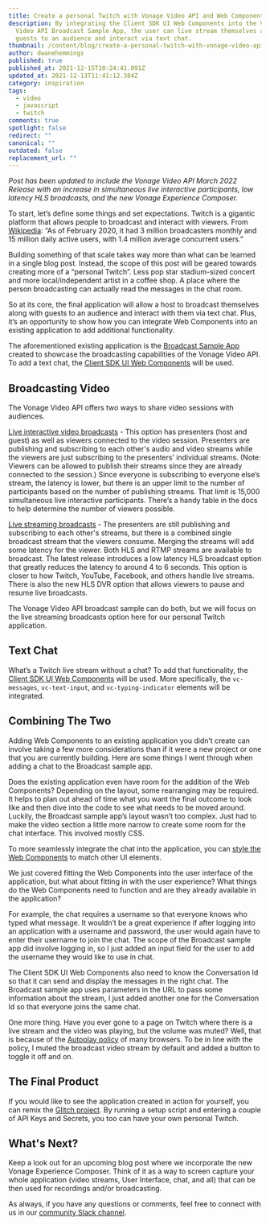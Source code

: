```yaml
---
title: Create a personal Twitch with Vonage Video API and Web Components
description: By integrating the Client SDK UI Web Components into the Vonage
  Video API Broadcast Sample App, the user can live stream themselves along with
  guests to an audience and interact via text chat.
thumbnail: /content/blog/create-a-personal-twitch-with-vonage-video-api-and-web-components/personal-twitch.png
author: dwanehemmings
published: true
published_at: 2021-12-15T10:24:41.091Z
updated_at: 2021-12-13T11:41:12.384Z
category: inspiration
tags:
  - video
  - javascript
  - twitch
comments: true
spotlight: false
redirect: ""
canonical: ""
outdated: false
replacement_url: ""
---
```

*Post has been updated to include the Vonage Video API March 2022 Release with an increase in simultaneous live interactive participants, low latency HLS broadcasts, and the new Vonage Experience Composer.*

To start, let’s define some things and set expectations. Twitch is a gigantic platform that allows people to broadcast and interact with viewers. From [Wikipedia](https://en.wikipedia.org/wiki/Twitch_(service)):
“As of February 2020, it had 3 million broadcasters monthly and 15 million daily active users, with 1.4 million average concurrent users.” 

Building something of that scale takes way more than what can be learned in a single blog post. Instead, the scope of this post will be geared towards creating more of a “personal Twitch”. Less pop star stadium-sized concert and more local/independent artist in a coffee shop. A place where the person broadcasting can actually read the messages in the chat room.

So at its core, the final application will allow a host to broadcast themselves along with guests to an audience and interact with them via text chat. Plus, it’s an opportunity to show how you can integrate Web Components into an existing application to add additional functionality.

The aforementioned existing application is the [Broadcast Sample App](https://github.com/opentok/broadcast-sample-app) created to showcase the broadcasting capabilities of the Vonage Video API. To add a text chat, the [Client SDK UI Web Components](https://github.com/nexmo-community/clientsdk-ui-js) will be used.

## Broadcasting Video

The Vonage Video API offers two ways to share video sessions with audiences.

[Live interactive video broadcasts](https://tokbox.com/developer/guides/broadcast/live-interactive-video/) - This option has presenters (host and guest) as well as viewers connected to the video session. Presenters are publishing and subscribing to each other's audio and video streams while the viewers are just subscribing to the presenters’ individual streams. (Note: Viewers can be allowed to publish their streams since they are already connected to the session.) Since everyone is subscribing to everyone else’s stream, the latency is lower, but there is an upper limit to the number of participants based on the number of publishing streams. That limit is 15,000 simultaneous live interactive participants. There’s a handy table in the docs to help determine the number of viewers possible.

[Live streaming broadcasts](https://tokbox.com/developer/guides/broadcast/live-streaming/) - The presenters are still publishing and subscribing to each other's streams, but there is a combined single broadcast stream that the viewers consume. Merging the streams will add some latency for the viewer. Both HLS and RTMP streams are available to broadcast. The latest release introduces a low latency HLS broadcast option that greatly reduces the latency to around 4 to 6 seconds. This option is closer to how Twitch, YouTube, Facebook, and others handle live streams. There is also the new HLS DVR option that allows viewers to pause and resume live broadcasts.

The Vonage Video API broadcast sample can do both, but we will focus on the live streaming broadcasts option here for our personal Twitch application.

## Text Chat

What’s a Twitch live stream without a chat? To add that functionality, the [Client SDK UI Web Components](https://github.com/nexmo-community/clientsdk-ui-js) will be used. More specifically, the `vc-messages`, `vc-text-input`, and `vc-typing-indicator` elements will be integrated.

## Combining The Two

Adding Web Components to an existing application you didn’t create can involve taking a few more considerations than if it were a new project or one that you are currently building. Here are some things I went through when adding a chat to the Broadcast sample app.

Does the existing application even have room for the addition of the Web Components? Depending on the layout, some rearranging may be required. It helps to plan out ahead of time what you want the final outcome to look like and then dive into the code to see what needs to be moved around. Luckily, the Broadcast sample app’s layout wasn’t too complex. Just had to make the video section a little more narrow to create some room for the chat interface. This involved mostly CSS.

To more seamlessly integrate the chat into the application, you can [style the Web Components](https://learn.vonage.com/blog/2021/10/18/styling-web-components/) to match other UI elements.
   
We just covered fitting the Web Components into the user interface of the application, but what about fitting in with the user experience? What things do the Web Components need to function and are they already available in the application?

For example, the chat requires a username so that everyone knows who typed what message. It wouldn’t be a great experience if after logging into an application with a username and password, the user would again have to enter their username to join the chat. The scope of the Broadcast sample app did involve logging in, so I just added an input field for the user to add the username they would like to use in chat.

The Client SDK UI Web Components also need to know the Conversation Id so that it can send and display the messages in the right chat. The Broadcast sample app uses parameters in the URL to pass some information about the stream, I just added another one for the Conversation Id so that everyone joins the same chat.

One more thing. Have you ever gone to a page on Twitch where there is a live stream and the video was playing, but the volume was muted? Well, that is because of the [Autoplay policy](https://developer.chrome.com/blog/autoplay/) of many browsers. To be in line with the policy, I muted the broadcast video stream by default and added a button to toggle it off and on.

## The Final Product

If you would like to see the application created in action for yourself, you can remix the [Glitch project](https://glitch.com/edit/#!/remix/personal-twitch-demo?path=README.md%3A1%3A0). By running a setup script and entering a couple of API Keys and Secrets, you too can have your own personal Twitch.

## What's Next?

Keep a look out for an upcoming blog post where we incorporate the new Vonage Experience Composer. Think of it as a way to screen capture your whole application (video streams, User Interface, chat, and all) that can be then used for recordings and/or broadcasting.

As always, if you have any questions or comments, feel free to connect with us in our [community Slack channel](https://developer.vonage.com/slack).
